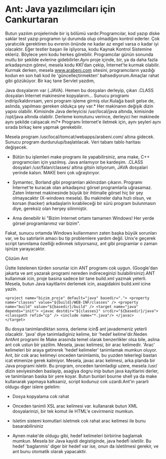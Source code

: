 # Ant: Java yazılımcıları için Cankurtaran

Butun yazılım projelerinde bir iş bölümü vardır.Programcılar, kod
yazıp diske saklar test yazıp programın iyi durumda olup olmadiğını
kontrol ederler. Çok yaratıcılık gerektiren bu evrenin önünde ne kadar
az engel varsa o kadar iyi olacaktır. Eğer testler başarı ile
işliyorsa, kodu Kaynak Kontrol Sistemine ekleriz. Böylece yeni kodu
herkes görebilir. Programcılar günün sonunda mutlu bir şekilde
evlerine gidebilirler.Aynı proje içinde, bir, ya da daha fazla
arkadaşınızın görevi, mesela kodu KKİ'dan çekip, İnternet'te kurmak
olabilir. Kurmak derken, mesela www.arabeni.com sitesini,
programcıların yazdığı kodun en son hali kod ile 'güncelleçtirmekten'
bahsediyorum.Amaçlar rahat gibi gözüküyor. Bir kaç tane Servlet
yazdım,

Java dosyalarım var (.JAVA). Hemen bu dosyaları derleyip, çıkan .CLASS
dosyaları İnternet makinesine kopyalarım... Sunucu programı
indirip/kaldırırsam, yeni program işleme girmiş olur.Kulağa basit
gelse de, aslında, yapılması gereken oldukça şey var.* Her makinanın
değişik dizin yapısı olabilir. Kimisinde Java derleyicisi
/usr/local/java altında, kimisinde /opt/java altında olabilir. Derleme
komutunu verince, derleyici her makinede aynı şekilde calışacak mı?*
Programı İnternet'e iletmek için, aynı şeyleri aynı sırada birkaç kere
yapmak gerekebilir.

Mesela program /usr/local/tomcat/webapps/arabeni.com/ altına
gidecek. Sunucu program durdurulup/başlatılacak. Veri tabanı tablo
haritası değişecek.

* Bütün bu işlemleri make programı ile yapabilirsiniz, ama make, C++
programcıları için yazılmış. Java anlamıyor be kardeşim. .CLASS
dosyalari /usr/falan/classes/ altina gitsin istiyorum, JAVA dosyalari
yerinde kalsın. MAKE beni çok uğraştırıyor.

* Symantec, Borland gibi programları aklınızdan çıkarın. Programı
İnternet'te kuracak olan arkadaşınız görsel programlarla uğrasamaz.
Zaten İnternet makinesinde büyük bir ihtimalle görsel hiç bir şey
olmayacaktır (X-windows mesela). Bu makineler daha hızlı olsun, ve
korsan (hacker) arkadaşlarin kırabileceği bir sürü program bulunmasın
diye, gereksiz olan herşey silinmiştir.

* Ama denebilir ki "Bizim Internet ortamı tamamen Windows! Her yerde
görsel programlarımız var bizim".

Fakat, sunucu ortamda Windows kullanmanın zaten başka büyük sorunları
var, ve bu satırlarin amacı bu tip problemlere yardım değil. Unix'e
geçerek script tanımlama özelliği edinmek istiyorsanız, ant gibi
programlar o zaman işinize yarayacaktır.

Çözüm Ant

Üstte listelenen türden sorunlar icin ANT programı cok
uygun. (Google'dan jakarta ve ant yazarak programi nereden
indireceginizi bulabilirsiniz).ANT kullanmak icin, proje basina sadece
bir tane build.xml yazmak yeterli. Mesela, butun Java kayitlarini
derlemek icin, asagidakini build.xml icine yazin.

```
<project name="bizim_proje" default="java" basedir="."> <property
name="classes" value="${build}/WEB-INF/classes" /> <property
name="build" value="${basedir}/build" /> <target name="java"
depends="init"> <javac destdir="${classes}" srcdir="${basedir}/java">
<classpath refid="cp" /> <include name="*.java"/> </javac>
</target>
```

Bu dosya tanimlandiktan sonra, derleme icin$ ant javademeniz yeterli
olacaktir. 'java' diye tanimladiginiz kelime, bir 'hedef
kelime'dir.Neden AntAnt programi ile Make arasinda temel olarak
benzerlikler olsa bile, aslina ant cok ustun bir yazilim. Mesela,
javac kelimesi, bir arac kelimedir. 'Arac' kelimeleri bir araya
getirerek 'hedef kelimeler' tanimlamak mumkun oluyor. Ant, bir cok
arac kelimeyi onceden tanimlamis, bu yuzden tekerlegi bastan icat
etmenize gerek kalmiyor. Mesela, javac arac kelimesi, arka planda bir
Java programi isletir. Bu program, onceden tanimladigi uzere, mesela
/usr/ dizin seviyesinden baslayip, asagiya dogru inip butun java
kayitlarini derler, ve tanimlanan baska bir yere koyar. Butun bunlari
bourne shell ya da make kullanarak yapmaya kalksaniz, script kodunuz
cok uzardi.Ant'in yararli oldugu diger islere gelelim:

* Dosya kopyalama cok rahat

* Onceden tanimli XSL arac kelimesi var.  kullanarak butun XML
dosyalarinizi, bir tek komut ile HTML'e cevirmeniz mumkun.

* Isletim sistemi komutlari isletmek cok rahat arac kelimesi ile bunu
basarabilirsiniz

* Aynen make'de oldugu gibi, hedef kelimeleri birbirine baglamak
mumkun. Mesela bir Java kayidi degistiginde, java hedefi isletilir. Bu
hedef 'baglanmis' diger bir hedef var ise, onun da isletilmesi
gerekir, ve ant bunu otomatik olarak yapacaktir.



